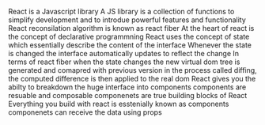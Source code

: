 React is a Javascript library 
A JS library is a collection of functions to simplify development and to introdue powerful features and functionality 
React reconsilation algorithm is known as react fiber
At the heart of react is the concept of declarative programmning
React uses the concept of state which essentially describe the content of the interface
Whenever the state is changed the interface automatically updates to reflect the change
In terms of react fiber when the state changes the new virtual dom tree is generated and comapred with previous version in the process called diffing, the computed difference is then applied to the real dom
React gives you the abilty to breakdown the huge interface into components
components are resuable and composable
componenets are true building blocks of React 
Everything you build with react is esstenially known as components
componenets can receive the data using props

